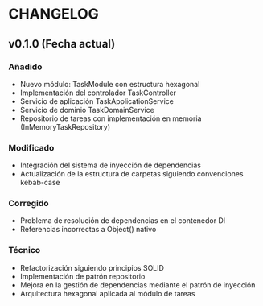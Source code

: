 # CHANGELOG

## v0.1.0 (Fecha actual)

### Añadido
- Nuevo módulo: TaskModule con estructura hexagonal
- Implementación del controlador TaskController
- Servicio de aplicación TaskApplicationService
- Servicio de dominio TaskDomainService
- Repositorio de tareas con implementación en memoria (InMemoryTaskRepository)

### Modificado
- Integración del sistema de inyección de dependencias
- Actualización de la estructura de carpetas siguiendo convenciones kebab-case

### Corregido
- Problema de resolución de dependencias en el contenedor DI
- Referencias incorrectas a Object() nativo

### Técnico
- Refactorización siguiendo principios SOLID
- Implementación de patrón repositorio
- Mejora en la gestión de dependencias mediante el patrón de inyección
- Arquitectura hexagonal aplicada al módulo de tareas 